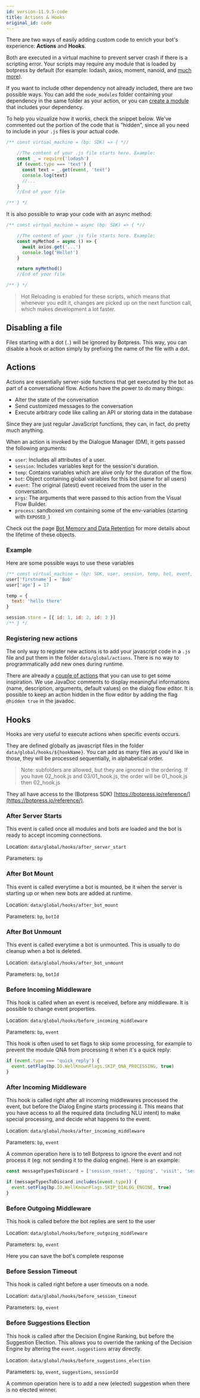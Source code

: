```yaml
---
id: version-11.9.5-code
title: Actions & Hooks
original_id: code
---
```


There are two ways of easily adding custom code to enrich your bot's experience: **Actions** and **Hooks**.

Both are executed in a virtual machine to prevent server crash if there is a scripting error. Your scripts may require any module that is loaded by botpress by default (for example: lodash, axios, moment, nanoid, and [much more](https://github.com/botpress/botpress/blob/master/package.json)).

If you want to include other dependency not already included, there are two possible ways. You can add the `node_modules` folder containing your dependency in the same folder as your action, or you can [create a module](../../advanced/custom-module) that includes your dependency.

To help you vizualize how it works, check the snippet below. We've commented out the portion of the code that is "hidden", since all you need to include in your `.js` files is your actual code.

```js
/** const virtual_machine = (bp: SDK) => { *//

    //The content of your .js file starts here. Example:
    const _ = require('lodash')
    if (event.type === 'text') {
      const text = _.get(event, 'text')
      console.log(text)
      //...
    }
    //End of your file

/** } */
```

It is also possible to wrap your code with an async method:

```js
/** const virtual_machine = async (bp: SDK) => { *//

    //The content of your .js file starts here. Example:
    const myMethod = async () => {
      await axios.get('...')
      console.log('Hello!')
    }

    return myMethod()
    //End of your file

/** } */
```

> Hot Reloading is enabled for these scripts, which means that whenever you edit it, changes are picked up on the next function call, which makes development a lot faster.

## Disabling a file

Files starting with a dot (`.`) will be ignored by Botpress. This way, you can disable a hook or action simply by prefixing the name of the file with a dot.

## Actions

Actions are essentially server-side functions that get executed by the bot as part of a conversational flow. Actions have the power to do many things:

- Alter the state of the conversation
- Send customized messages to the conversation
- Execute arbitrary code like calling an API or storing data in the database

Since they are just regular JavaScript functions, they can, in fact, do pretty much anything.

When an action is invoked by the Dialogue Manager (DM), it gets passed the following arguments:

- `user`: Includes all attributes of a user.
- `session`: Includes variables kept for the session's duration.
- `temp`: Contains variables which are alive only for the duration of the flow.
- `bot`: Object containing global variables for this bot (same for all users)
- `event`: The original (latest) event received from the user in the conversation.
- `args`: The arguments that were passed to this action from the Visual Flow Builder.
- `process`: sandboxed vm containing some of the env-variables (starting with `EXPOSED_`)

Check out the page [Bot Memory and Data Retention](memory) for more details about the lifetime of these objects.

### Example

Here are some possible ways to use these variables

```js
/** const virtual_machine = (bp: SDK, user, session, temp, bot, event, args) => { */
user['firstname'] = 'Bob'
user['age'] = 17

temp = {
  text: 'hello there'
}

session.store = [{ id: 1, id: 2, id: 3 }]
/** } */
```

### Registering new actions

The only way to register new actions is to add your javascript code in a `.js` file and put them in the folder `data/global/actions`. There is no way to programmatically add new ones during runtime.

There are already a [couple of actions](https://github.com/botpress/botpress/tree/master/modules/builtin/src/actions) that you can use to get some inspiration. We use JavaDoc comments to display meaningful informations (name, description, arguments, default values) on the dialog flow editor. It is possible to keep an action hidden in the flow editor by adding the flag `@hidden true` in the javadoc.

## Hooks

Hooks are very useful to execute actions when specific events occurs.

They are defined globally as javascript files in the folder `data/global/hooks/${hookName}`. You can add as many files as you'd like in those, they will be processed sequentially, in alphabetical order.

> Note: subfolders are allowed, but they are ignored in the ordering. If you have 02_hook.js and 03/01_hook.js, the order will be 01_hook.js then 02_hook.js

They all have access to the (Botpress SDK) [https://botpress.io/reference/](https://botpress.io/reference/).

### After Server Starts

This event is called once all modules and bots are loaded and the bot is ready to accept incoming connections.

Location: `data/global/hooks/after_server_start`

Parameters: `bp`

### After Bot Mount

This event is called everytime a bot is mounted, be it when the server is starting up or when new bots are added at runtime.

Location: `data/global/hooks/after_bot_mount`

Parameters: `bp`, `botId`

### After Bot Unmount

This event is called everytime a bot is unmounted. This is usually to do cleanup when a bot is deleted.

Location: `data/global/hooks/after_bot_unmount`

Parameters: `bp`, `botId`

### Before Incoming Middleware

This hook is called when an event is received, before any middleware. It is possible to change event properties.

Location: `data/global/hooks/before_incoming_middleware`

Parameters: `bp`, `event`

This hook is often used to set flags to skip some processing, for example to prevent the module QNA from processing it when it's a quick reply:

```js
if (event.type === 'quick_reply') {
  event.setFlag(bp.IO.WellKnownFlags.SKIP_QNA_PROCESSING, true)
}
```

### After Incoming Middleware

This hook is called right after all incoming middlewares processed the event, but before the Dialog Engine starts processing it. This means that you have access to all the required data (including NLU intent) to make special processing, and decide what happens to the event.

Location: `data/global/hooks/after_incoming_middleware`

Parameters: `bp`, `event`

A common operation here is to tell Botpress to ignore the event and not process it (eg: not sending it to the dialog engine).
Here is an example:

```js
const messageTypesToDiscard = ['session_reset', 'typing', 'visit', 'session_reference']

if (messageTypesToDiscard.includes(event.type)) {
  event.setFlag(bp.IO.WellKnownFlags.SKIP_DIALOG_ENGINE, true)
}
```

### Before Outgoing Middleware

This hook is called before the bot replies are sent to the user

Location: `data/global/hooks/before_outgoing_middleware`

Parameters: `bp`, `event`

Here you can save the bot's complete response

### Before Session Timeout

This hook is called right before a user timeouts on a node.

Location: `data/global/hooks/before_session_timeout`

Parameters: `bp`, `event`

### Before Suggestions Election

This hook is called after the Decision Engine Ranking, but before the Suggestion Election. This allows you to override the ranking of the Decision Engine by altering the `event.suggestions` array directly.

Location: `data/global/hooks/before_suggestions_election`

Parameters: `bp`, `event`, `suggestions`, `sessionId`

A common operation here is to add a new (elected) suggestion when there is no elected winner.
